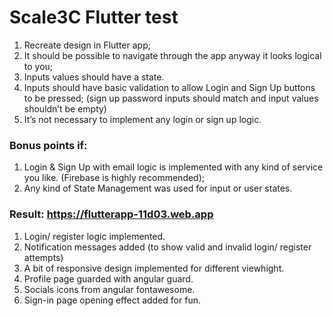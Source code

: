 # Scale3C Flutter test #

1. Recreate design in Flutter app; 
2. It should be possible to navigate through the app anyway it looks logical to you;
3. Inputs values should have a state. 
4. Inputs should have basic validation to allow Login and Sign Up buttons to be pressed; (sign up password inputs should match and input values shouldn’t be empty) 
5. It’s not necessary to implement any login or sign up logic. 

### Bonus points if: ### 
 1. Login & Sign Up with email logic is implemented with any kind of service you like. (Firebase is highly recommended); 
2. Any kind of State Management was used for input or user states.

### Result: https://flutterapp-11d03.web.app ###
1. Login/ register logic implemented.
2. Notification messages added (to show valid and invalid login/ register attempts)
3. A bit of responsive design implemented for different viewhight.
4. Profile page guarded with angular guard.
5. Socials icons from angular fontawesome.
6. Sign-in page opening effect added for fun.